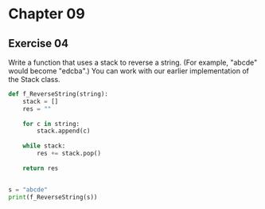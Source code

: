 # Chapter 09

## Exercise 04

Write a function that uses a stack to reverse a string. (For example, "abcde" would become "edcba".) You can work with our earlier implementation of the Stack class.  

```python
def f_ReverseString(string):
    stack = []
    res = ""
    
    for c in string:
        stack.append(c)
    
    while stack:
        res += stack.pop()
    
    return res


s = "abcde"
print(f_ReverseString(s))
```

